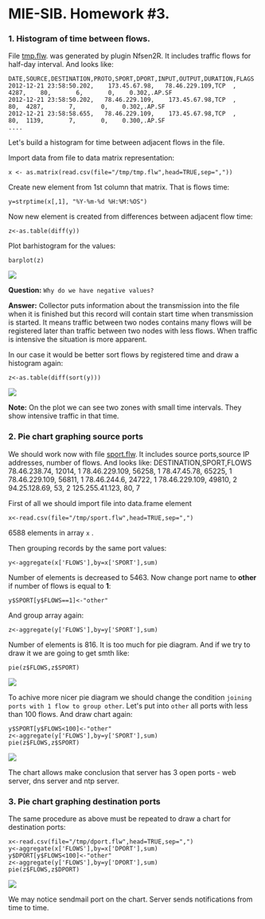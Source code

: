 # MIE-SIB. Homework #3. 

### 1. Histogram of time between flows.

File [tmp.flw](https://github.com/platomik/MIE-SIB/blob/master/homework3/tmp.flw "tmp.flw"). was generated by plugin Nfsen2R. It includes traffic flows for half-day interval. And looks like:

	DATE,SOURCE,DESTINATION,PROTO,SPORT,DPORT,INPUT,OUTPUT,DURATION,FLAGS
	2012-12-21 23:58:50.202,    173.45.67.98,   78.46.229.109,TCP  ,  4287,    80,       6,       0,    0.302,.AP.SF
	2012-12-21 23:58:50.202,   78.46.229.109,    173.45.67.98,TCP  ,    80,  4287,       7,       0,    0.302,.AP.SF
	2012-12-21 23:58:58.655,   78.46.229.109,    173.45.67.98,TCP  ,    80,  1139,       7,       0,    0.300,.AP.SF
	....

Let's build a histogram for time between adjacent flows in the file.

Import data from file to data matrix representation:

	x <- as.matrix(read.csv(file="/tmp/tmp.flw",head=TRUE,sep=","))

Create new element from 1st column that matrix. That is flows time:

	y=strptime(x[,1], "%Y-%m-%d %H:%M:%OS")
	
Now new element is created from differences between adjacent flow time:

	z<-as.table(diff(y))
	
Plot barhistogram for the values:

	barplot(z)
	
![](https://github.com/platomik/MIE-SIB/raw/master/homework3/p1.jpg)

**Question:** `Why do we have negative values?` 

**Answer:** Collector puts information about the transmission into the file when it is finished but this record will contain start time when transmission is started. It means traffic between two nodes contains many flows will be registered later than traffic between two nodes with less flows. When traffic is intensive the situation is more apparent.

In our case it would be better sort flows by registered time and draw a histogram again:

	z<-as.table(diff(sort(y)))
	
![](https://github.com/platomik/MIE-SIB/raw/master/homework3/p2.jpg)

**Note:** On the plot we can see two zones with small time intervals. They show intensive traffic in that time.

### 2. Pie chart graphing source ports

We should work now with file [sport.flw](https://github.com/platomik/MIE-SIB/blob/master/homework3/sport.flw "sport.flw"). It includes source ports,source IP addresses, number of flows. And looks like:
	DESTINATION,SPORT,FLOWS
	    78.46.238.74, 12014,    1
	   78.46.229.109, 56258,    1
	     78.47.45.78, 65225,    1
	   78.46.229.109, 56811,    1
	     78.46.244.6, 24722,    1
	   78.46.229.109, 49810,    2
	    94.25.128.69,    53,    2
	  125.255.41.123,    80,    7

First of all we should import file into data.frame element

	x<-read.csv(file="/tmp/sport.flw",head=TRUE,sep=",")

6588 elements in array `x` .

Then grouping records by the same port values:
	
	y<-aggregate(x['FLOWS'],by=x['SPORT'],sum)
	
Number of elements is decreased to 5463. Now change port name to **other** if number of flows is equal to **1**:

	y$SPORT[y$FLOWS==1]<-"other"
	
And group array again:

	z<-aggregate(y['FLOWS'],by=y['SPORT'],sum)	
	
Number of elements is 816. It is too much for pie diagram. And if we try to draw it we are going to get smth like:
	
	pie(z$FLOWS,z$SPORT)
	
![](https://github.com/platomik/MIE-SIB/raw/master/homework3/p3.jpg)

To achive more nicer pie diagram we should change the condition `joining ports with 1 flow to group other`. Let's put into `other` all ports with less than 100 flows. And draw chart again:

	y$SPORT[y$FLOWS<100]<-"other"
	z<-aggregate(y['FLOWS'],by=y['SPORT'],sum)
	pie(z$FLOWS,z$SPORT)

![](https://github.com/platomik/MIE-SIB/raw/master/homework3/p4.jpg)

The chart allows make conclusion that server has 3 open ports - web server, dns server and ntp server.

### 3. Pie chart graphing destination ports

The same procedure as above must be repeated to draw a chart for destination ports:

	x<-read.csv(file="/tmp/dport.flw",head=TRUE,sep=",")
	y<-aggregate(x['FLOWS'],by=x['DPORT'],sum)
	y$DPORT[y$FLOWS<100]<-"other"
	z<-aggregate(y['FLOWS'],by=y['DPORT'],sum)
	pie(z$FLOWS,z$DPORT)

![](https://github.com/platomik/MIE-SIB/raw/master/homework3/p5.jpg)

We may notice sendmail port on the chart. Server sends notifications from time to time.
